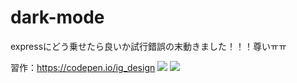 # dark-mode
expressにどう乗せたら良いか試行錯誤の末動きました！！！尊いㅠㅠ


習作：https://codepen.io/ig_design
<img src="https://pds.exblog.jp/pds/1/202102/11/32/b0349332_08402593.png">
<img src="https://pds.exblog.jp/pds/1/202102/11/32/b0349332_08402638.png">
